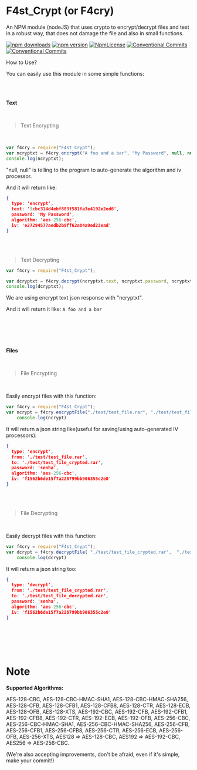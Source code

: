 # F4st_Crypt (or F4cry)
An NPM module (nodeJS) that uses crypto to encrypt/decrypt files and text in a robust way, that does not damage the file and also in small functions.

<p>
<a href="https://www.npmjs.com/package/f4st_crypt" rel="nofollow"><img src="https://img.shields.io/npm/v/f4st_crypt.svg?logo=npm" alt="npm downloads" style="max-width:100%;"></a>
<a href="https://www.npmjs.com/package/f4st_crypt" rel="nofollow"><img src="https://img.shields.io/npm/v/f4st_crypt.svg?logo=npm" alt="npm version" style="max-width:100%;"></a>
<a href="https://github.com/F4stHosting/F4st_Crypt/blob/master/LICENSE" rel="nofollow"><img src="https://img.shields.io/npm/l/f4st_crypt.svg?logo=github" alt="NpmLicense"></a>
<a href="https://github.com/F4stHosting/F4st_Crypt/blob/master/" rel="nofollow"><img src="https://img.shields.io/badge/Accepting%20Commits-True-green.svg?logo=github" alt="Conventional Commits"></a>
<a href="https://github.com/F4stHosting/F4st_Crypt/blob/master/" rel="nofollow"><img src="https://img.shields.io/badge/Accepting%20Commits-True-green.svg?logo=github" alt="Conventional Commits"></a>
</p>

How to Use?

You can easily use this module in some simple functions:

<br>
<br>

**Text**

<br>

> Text Encrypting

<br>

```js
var f4cry = require("F4st_Crypt");
var ncryptxt = f4cry.encrypt("A foo and a bar", "My Password", null, null);
console.log(ncryptxt);
```

"null, null" is telling to the program to auto-generate the algorithm and iv processor.

And it will return like:
```json
{
  type: 'encrypt',
  text: '9cbc314d4ebf883f581fa3e4192e2ed6',
  password: 'My Password',
  algorithm: 'aes-256-cbc',
  iv: 'e27294577aedb2b9ff62a84a9ed23ead'
}
```

<br>
<br>

> Text Decrypting

```js
var f4cry = require("F4st_Crypt");

var dcryptxt = f4cry.decrypt(ncryptxt.text, ncryptxt.password, ncryptxt.algorithm, ncryptxt.iv)
console.log(dcryptxt);
```

We are using encrypt text json response with "ncryptxt".

And it will return it like:
```A foo and a bar```

<br>
<br>
<br>
<br>

**Files**

<br>

> File Encrypting

<br>

Easily encrypt files with this function:

```js
var f4cry = require("F4st_Crypt");
var ncrypt = f4cry.encryptFile("./test/test_file.rar", "./test/test_file_crypted.rar", "password", algorithm, iv_processor, (progress) =>{console.log(progress)});
    console.log(ncrypt)
```

It will return a json string like(useful for saving/using auto-generated IV processors): 
```json
{
  type: 'encrypt',
  from: './test/test_file.rar',
  to: './test/test_file_crypted.rar',
  password: 'senha',
  algorithm: 'aes-256-cbc',
  iv: 'f1562b6de15f7a228799bb906355c2e0'
}
```

<br>
<br>

> File Decrypting

<br>

Easily decrypt files with this function:

```js
var f4cry = require("F4st_Crypt");
var dcrypt = f4cry.decryptFile( "./test/test_file_crypted.rar",  "./test/test_file_decrypted.rar", ncrypt.password, ncrypt.algorithm, ncrypt.iv,(progress) =>{console.log(progress)})
    console.log(dcrypt)
```

It will return a json string too:

```json
{
  type: 'decrypt',
  from: './test/test_file_crypted.rar',
  to: './test/test_file_decrypted.rar',
  password: 'senha',
  algorithm: 'aes-256-cbc',
  iv: 'f1562b6de15f7a228799bb906355c2e0'
}
```

<br>
<br>
<br>
<br>

# Note

**Supported Algorithms:**

AES-128-CBC, AES-128-CBC-HMAC-SHA1, AES-128-CBC-HMAC-SHA256, AES-128-CFB, AES-128-CFB1, AES-128-CFB8, AES-128-CTR, AES-128-ECB, AES-128-OFB, AES-128-XTS, AES-192-CBC, AES-192-CFB, AES-192-CFB1, AES-192-CFB8, AES-192-CTR, AES-192-ECB, AES-192-OFB, AES-256-CBC, AES-256-CBC-HMAC-SHA1, AES-256-CBC-HMAC-SHA256, AES-256-CFB, AES-256-CFB1, AES-256-CFB8, AES-256-CTR, AES-256-ECB, AES-256-OFB, AES-256-XTS, AES128 => AES-128-CBC, AES192 => AES-192-CBC, AES256 => AES-256-CBC.


(We're also accepting improvements, don't be afraid, even if it's simple, make your commit!)
